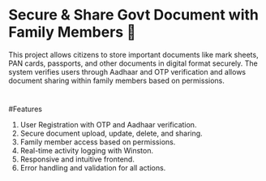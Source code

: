 # Secure & Share Govt Document with Family Members 📂
This project allows citizens to store important documents like mark sheets, PAN cards, passports, and other documents in digital format securely. The system verifies users through Aadhaar and OTP verification and allows document sharing within family members based on permissions.
#
#Features
1. User Registration with OTP and Aadhaar verification.
2. Secure document upload, update, delete, and sharing.
3. Family member access based on permissions.
4. Real-time activity logging with Winston.
5. Responsive and intuitive frontend.
6. Error handling and validation for all actions.
